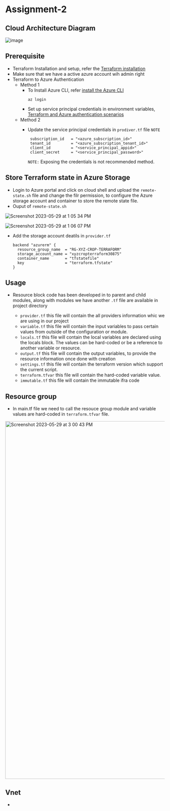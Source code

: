 # Assignment-2

## Cloud Architecture Diagram

![image](https://github.com/Sankeerth-Chillamcharla/assignment-2/assets/46291282/180e970a-4508-4117-9ecb-90d391d404a3)


## Prerequisite

- Terraform Installation and setup, refer the [Terraform installation](https://learn.microsoft.com/en-us/azure/developer/terraform/quickstart-configure)
- Make sure that we have a active azure account wih admin right
- Terraform to Azure Authentication
  - Method 1
      - To Install Azure CLI, refer [install the Azure CLI](https://learn.microsoft.com/en-us/cli/azure/install-azure-cli) 
        ``` 
        az login 
        ```
       - Set up service principal credentials in environment variables, [Terraform and Azure authentication scenarios](https://learn.microsoft.com/en-us/azure/developer/terraform/authenticate-to-azure?tabs=bash)
   - Method 2
     - Update the service principal credentials in `prodiver.tf` file `NOTE`
    
       ``` 
        subscription_id   = "<azure_subscription_id>"
        tenant_id         = "<azure_subscription_tenant_id>"
        client_id         = "<service_principal_appid>"
        client_secret     = "<service_principal_password>"
        ```
       `NOTE:` Exposing the credentials is not recommended method.
       
## Store Terraform state in Azure Storage 

- Login to Azure portal and click on cloud shell and upload the `remote-state.sh` file and change the filr permission, to configure the Azure storage account and container to store the remote state file.
- Ouput of `remote-state.sh` 

![Screenshot 2023-05-29 at 1 05 34 PM](https://github.com/Sankeerth-Chillamcharla/assignment-2/assets/46291282/c24cc1d6-2a12-40dc-82db-7f0c042bfebd)

![Screenshot 2023-05-29 at 1 06 07 PM](https://github.com/Sankeerth-Chillamcharla/assignment-2/assets/46291282/b43f31f9-e77b-4e71-84ea-965a7f6e980c)

- Add the storage account deatils in `provider.tf`
  ```
  backend "azurerm" {
    resource_group_name  = "RG-XYZ-CROP-TERRAFORM"
    storage_account_name = "xyzcropterraform30875"
    container_name       = "tfstatefile"
    key                  = "terraform.tfstate"
  }
  
  ```
  
## Usage

- Resource block code has been developed in to parent and child modules, along with modules we have another `.tf` file are available in project directory

  - `provider.tf` this file will contain the all providers information whic we are using in our project
  - `variable.tf` this file will contain the input variables to pass certain values from outside of the configuration or module.
  - `locals.tf` this file will contain the local variables are declared using the locals block. The values can be hard-coded or be a reference to another variable or resource.
  - `output.tf` this file will contain the output variables, to provide the resource information once done with creation
  - `settings.tf` this file will contain the terraform version which support the current script. 
  - `terraform.tfvar` this file will contain the hard-coded variable value. 
  - `immutable.tf` this file will contain the immutable ifra code

## Resource group 
   - In main.tf file we need to call the resouce group module and variable values are hard-coded in `terraform.tfvar` file.

   <img width="1126" alt="Screenshot 2023-05-29 at 3 00 43 PM" src="https://github.com/Sankeerth-Chillamcharla/assignment-2/assets/46291282/5dbb97e1-2459-44b1-b643-755fb9e1123f">
   
## Vnet 
   - 




